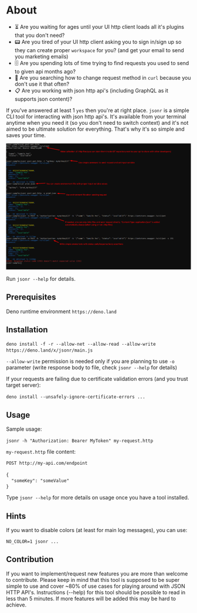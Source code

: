 # About

* :hourglass_flowing_sand: Are you waiting for ages until your UI http client loads all it's plugins that you don't need?
* :pager: Are you tired of your UI http client asking you to sign in/sign up so they can create proper `workspace` for you? (and get your email to send you marketing emails)
* :file_cabinet: Are you spending lots of time trying to find requests you used to send to given api months ago?
* :microscope: Are you searching how to change request method in `curl` because you don't use it that often?
* :clipboard: Are you working with json http api's (including GraphQL as it supports json content)?

If you've answered at least 1 `yes` then you're at right place. `jsonr` is a simple CLI tool for interacting with json http api's. It's available from your terminal
anytime when you need it (so you don't need to switch context) and it's not aimed to be ultimate solution for everything. That's why it's so simple and saves
your time.

![image](./jsonr.png)

Run `jsonr --help` for details.

## Prerequisites

Deno runtime environment `https://deno.land`

## Installation

`deno install -f -r --allow-net --allow-read --allow-write https://deno.land/x/jsonr/main.js`

`--allow-write` permission is needed only if you are planning to use `-o`
parameter (write response body to file, check `jsonr --help` for details)

If your requests are failing due to certificate validation errors (and you trust
target server):

`deno install --unsafely-ignore-certificate-errors ...`

## Usage

Sample usage:

`jsonr -h "Authorization: Bearer MyToken" my-request.http`

`my-request.http` file content:

```
POST http://my-api.com/endpoint

{
  "someKey": "someValue"
}
```

Type `jsonr --help` for more details on usage once you have a tool installed.

## Hints

If you want to disable colors (at least for main log messages), you can use:

```
NO_COLOR=1 jsonr ...
```

## Contribution

If you want to implement/request new features you are more than welcome to contribute.
Please keep in mind that this tool is supposed to be super simple to use and cover 
~80% of use cases for playing around with JSON HTTP API's. Instructions (--help) for 
this tool should be possible to read in less than 5 minutes. If more features will 
be added this may be hard to achieve.

